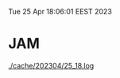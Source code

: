 Tue 25 Apr 18:06:01 EEST 2023
# JAM
<a href='./cache/202304/25_18.log'>./cache/202304/25_18.log</a>
